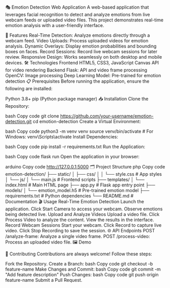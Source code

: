 🎭 Emotion Detection Web Application
A web-based application that leverages facial recognition to detect and analyze emotions from live webcam feeds or uploaded video files. This project demonstrates real-time emotion analysis with a user-friendly interface.

🚀 Features
Real-Time Detection: Analyze emotions directly through a webcam feed.
Video Uploads: Process uploaded videos for emotion analysis.
Dynamic Overlays: Display emotion probabilities and bounding boxes on faces.
Record Sessions: Record live webcam sessions for later review.
Responsive Design: Works seamlessly on both desktop and mobile devices.
🛠️ Technologies
Frontend
HTML5, CSS3, JavaScript
Canvas API for video rendering
Backend
Flask: API and video frame processing
OpenCV: Image processing
Deep Learning Model: Pre-trained for emotion detection
📋 Prerequisites
Before running the application, ensure the following are installed:

Python 3.8+
pip (Python package manager)
📥 Installation
Clone the Repository:

bash
Copy code
git clone https://github.com/your-username/emotion-detection.git
cd emotion-detection
Create a Virtual Environment:

bash
Copy code
python3 -m venv venv
source venv/bin/activate  # For Windows: venv\Scripts\activate
Install Dependencies:

bash
Copy code
pip install -r requirements.txt
Run the Application:

bash
Copy code
flask run
Open the application in your browser:

arduino
Copy code
http://127.0.0.1:5000
🗂️ Project Structure
php
Copy code
emotion-detection/
├── static/
│   ├── css/
│   │   └── style.css      # App styles
│   └── js/
│       └── main.js        # Frontend scripts
├── templates/
│   └── index.html         # Main HTML page
├── app.py                 # Flask app entry point
├── models/
│   └── emotion_model.h5   # Pre-trained emotion model
├── requirements.txt       # Python dependencies
└── README.md              # Documentation
🎬 Usage
Real-Time Emotion Detection
Launch the application.
Click Start Camera to access your webcam.
Observe emotions being detected live.
Upload and Analyze Videos
Upload a video file.
Click Process Video to analyze the content.
View the results in the interface.
Record Webcam Sessions
Start your webcam.
Click Record to capture live video.
Click Stop Recording to save the session.
🌐 API Endpoints
POST /analyze-frame: Analyze a single video frame.
POST /process-video: Process an uploaded video file.
🖼️ Demo

🤝 Contributing
Contributions are always welcome! Follow these steps:

Fork the Repository.
Create a Branch:
bash
Copy code
git checkout -b feature-name
Make Changes and Commit:
bash
Copy code
git commit -m "Add feature description"
Push Changes:
bash
Copy code
git push origin feature-name
Submit a Pull Request.
